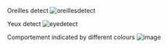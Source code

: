 
Oreilles detect
![oreillesdetect](https://github.com/Opeiz/CPP-D-G4/assets/64955334/61f799d5-f48d-420f-89f9-2d70132c00ab)

Yeux detect
![eyedetect](https://github.com/Opeiz/CPP-D-G4/assets/64955334/9b6eecf3-076b-4f52-85f4-cbc180a16bd1)

Comportement indicated by different colours
![image](https://github.com/Opeiz/CPP-D-G4/assets/64955334/8056b77c-9c7a-4f5d-a193-8b9c80fab9d5)


